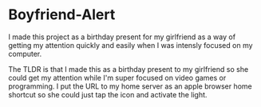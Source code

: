 # Boyfriend-Alert
I made this project as a birthday present for my girlfriend as a way of getting my attention quickly and easily when I was intensly focused on my computer.

The TLDR is that I made this as a birthday present to my girlfriend so she could get my attention while I'm super focused on video games or programming. I put the URL to my home server as an apple browser home shortcut so she could just tap the icon and activate the light.
